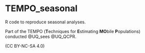 # TEMPO_seasonal

R code to reproduce seasonal analyses. 

Part of the TEMPO (**T**echniques for **E**stimating **MO**bile **P**opulations) conducted @UQ_sees @UQ_QCPR.

(CC BY-NC-SA 4.0)

